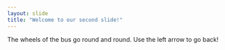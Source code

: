 ```yaml
---
layout: slide
title: "Welcome to our second slide!"
---
```

The wheels of the bus go round and round.
Use the left arrow to go back!
